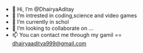 - 👋 Hi, I’m @DhairyaAditay
- 👀 I’m intrested in coding,science and video games
- 🌱 I’m currently in schol
- 💞️ I’m looking to collaborate on ...
- 📫 You can contact me through my gamil == dhairyaaditya999@gmail.com

<!---
DhairyaAditay/DhairyaAditay is a ✨ special ✨ repository because its `README.md` (this file) appears on your GitHub profile.
You can click the Preview link to take a look at your changes.
--->

